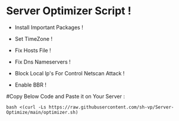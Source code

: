 # Server Optimizer Script !



- Install Important Packages !

- Set TimeZone !

- Fix Hosts File !

- Fix Dns Nameservers !

- Block Local Ip's For Control Netscan Attack !

- Enable BBR !


#Copy Below Code and Paste it on Your Server :

```
bash <(curl -Ls https://raw.githubusercontent.com/sh-vp/Server-Optimize/main/optimizer.sh)
```
